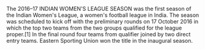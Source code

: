 The 2016–17 INDIAN WOMEN'S LEAGUE SEASON was the first season of the Indian Women's League, a women's football league in India. The season was scheduled to kick off with the preliminary rounds on 17 October 2016 in which the top two teams from the two groups qualified for the league proper.[1] In the final round four teams from qualifier joined by two direct entry teams. Eastern Sporting Union won the title in the inaugural season.
